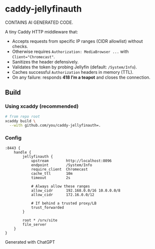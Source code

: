# caddy-jellyfinauth

CONTAINS AI GENERATED CODE.

A tiny Caddy HTTP middleware that:
- Accepts requests from specific IP ranges (CIDR allowlist) without checks.
- Otherwise requires `Authorization: MediaBrowser ...` with `Client="Chromecast"`.
- Sanitizes the header defensively.
- Validates the token by probing Jellyfin (default: `/System/Info`).
- Caches successful `Authorization` headers in memory (TTL).
- On any failure: responds **418 I’m a teapot** and closes the connection.

## Build

### Using xcaddy (recommended)
```bash
# from repo root
xcaddy build \
  --with github.com/you/caddy-jellyfinauth=.
```

### Config
```
:8443 {
	handle {
		jellyfinauth {
			upstream        http://localhost:8096
			endpoint        /System/Info
			require_client  Chromecast
			cache_ttl       10m
			timeout         2s

			# Always allow these ranges
			allow_cidr      192.168.0.0/16 10.0.0.0/8
			allow_cidr      172.16.0.0/12

			# If behind a trusted proxy/LB
			trust_forwarded
		}

		root * /srv/site
		file_server
	}
}
```

Generated with ChatGPT
